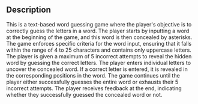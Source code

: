 ## Description
This is a text-based word guessing game where the player's objective is to correctly guess the letters in a word. The player starts by inputting a word at the beginning of the game, and this word is then concealed by asterisks. The game enforces specific criteria for the word input, ensuring that it falls within the range of 4 to 25 characters and contains only uppercase letters. The player is given a maximum of 5 incorrect attempts to reveal the hidden word by guessing the correct letters. The player enters individual letters to uncover the concealed word. If a correct letter is entered, it is revealed in the corresponding positions in the word. The game continues until the player either successfully guesses the entire word or exhausts their 5 incorrect attempts. The player receives feedback at the end, indicating whether they successfully guessed the concealed word or not.
